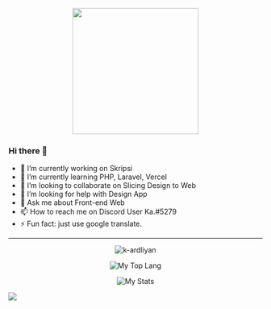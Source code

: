 <p align="center">
  <img width="250" src="https://c.tenor.com/DcDYpWonGbIAAAAi/budding-pop-cute.gif">
</p>

### Hi there 👋

<!-- **k-ardliyan/k-ardliyan** is a ✨ _special_ ✨ repository because its `README.md` (this file) appears on your GitHub profile.

Here are some ideas to get you started:
- 😄 Pronouns: ... -->
- 🔭 I’m currently working on Skripsi
- 🌱 I’m currently learning PHP, Laravel, Vercel
- 👯 I’m looking to collaborate on Slicing Design to Web
- 🤔 I’m looking for help with Design App
- 💬 Ask me about Front-end Web
- 📫 How to reach me on Discord User Ka.#5279
- ⚡ Fun fact: just use google translate.
  
<hr>

<p align="center">
  <img src="https://komarev.com/ghpvc/?username=k-ardliyan&label=Profile%20views&color=0e75b6&style=flat" alt="k-ardliyan"/>
</p>

<p align="center">
  <img src="https://github-readme-stats.vercel.app/api/top-langs/?username=k-ardliyan&hide=jupyter%20notebook&langs_count=6&layout=compact&theme=react"alt="My Top Lang"/>
</p>

<p align="center">
  <img src="https://github-readme-stats.vercel.app/api?username=k-ardliyan&show_icons=true&hide_title=true&theme=react" alt="My Stats"/>
</p>

![](https://hit.yhype.me/github/profile?user_id=54210855)